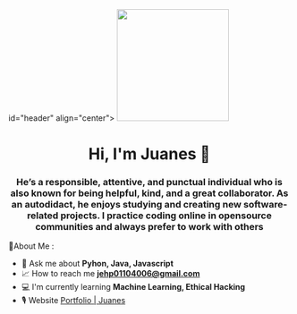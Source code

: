 <div> id="header" align="center">
   <img src="https://media.giphy.com/media/l3JDLY0bJA5N6TLqM/giphy.gif" width="200"/>
   <h1 align="center">Hi, I'm Juanes 👋</h1>
   <h3 align="center">He’s a responsible, attentive, and
                      punctual individual who is also known
                      for being helpful, kind, and a great
                      collaborator. As an autodidact, he
                      enjoys studying and creating new
                      software-related projects. I practice
                      coding online in opensource
                      communities and always prefer to work
                      with others</h3>
</div

### 📒About Me : 

- 🔧 Ask me about **Pyhon, Java, Javascript**
- 📈 How to reach me **jehp01104006@gmail.com**
- 💻 I'm currently learning **Machine Learning, Ethical Hacking**
- 🎙 Website [Portfolio | Juanes](https://jehp00.github.io/personalPortfolio/)

